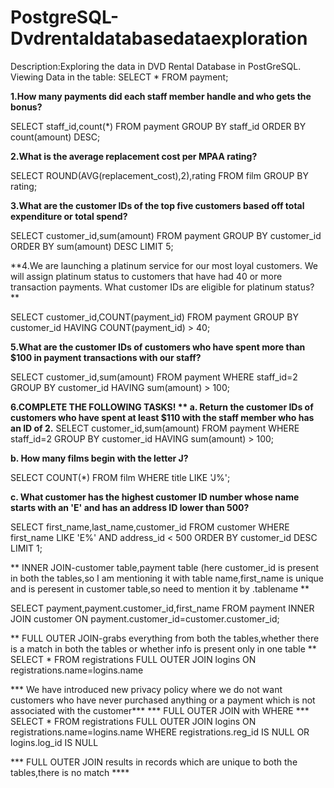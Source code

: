 # PostgreSQL-Dvdrentaldatabasedataexploration

Description:Exploring the data in DVD Rental Database in PostGreSQL.
Viewing Data in the table:
SELECT * FROM payment;

**1.How many payments did each staff member handle and who gets the bonus?**

SELECT staff_id,count(*)
FROM payment
GROUP BY staff_id
ORDER BY count(amount) DESC; 

**2.What is the average replacement cost per MPAA rating?**

SELECT ROUND(AVG(replacement_cost),2),rating
FROM film
GROUP BY rating;

**3.What are the customer IDs of the top five customers based off total expenditure or total spend?**

SELECT customer_id,sum(amount)
FROM payment
GROUP BY customer_id
ORDER BY sum(amount) DESC LIMIT 5;

**4.We are launching a platinum service for our most loyal customers.
We will assign platinum status to customers that have had 40 or more transaction payments.
What customer IDs are eligible for platinum status? **

SELECT customer_id,COUNT(payment_id) 
FROM payment
GROUP BY customer_id
HAVING COUNT(payment_id) > 40;

**5.What are the customer IDs of customers who have spent more than $100 in payment transactions with our
staff?**

SELECT customer_id,sum(amount)
FROM payment
WHERE staff_id=2
GROUP BY customer_id
HAVING sum(amount) > 100;

**6.COMPLETE THE FOLLOWING TASKS!
**
a. Return the customer IDs of customers who have spent at least $110 with the staff member who has an ID of 2.**
SELECT customer_id,sum(amount)
FROM payment
WHERE staff_id=2
GROUP BY customer_id
HAVING sum(amount) > 100;

**b. How many films begin with the letter J?**

SELECT COUNT(*) FROM film WHERE title LIKE 'J%';

**c. What customer has the highest customer ID number whose name starts with an 'E' and has an address ID lower than 500?**

SELECT first_name,last_name,customer_id
FROM customer
WHERE first_name LIKE 'E%' AND address_id < 500
ORDER BY customer_id DESC LIMIT 1;

** INNER JOIN-customer table,payment table (here customer_id is present in both the tables,so I am mentioning it with table name,first_name is unique and is peresent in customer table,so need to mention it by .tablename **

SELECT payment,payment.customer_id,first_name
FROM payment
INNER JOIN customer
ON payment.customer_id=customer.customer_id;

** FULL OUTER JOIN-grabs everything from both the tables,whether there is a match in both the tables or whether info is present only in one table **
SELECT * FROM registrations
FULL OUTER JOIN logins
ON registrations.name=logins.name

*** We have introduced new privacy policy where we do not want customers who have never purchased anything or a payment which is not associated with the customer***
*** FULL OUTER JOIN with WHERE ***
SELECT * FROM registrations
FULL OUTER JOIN logins
ON registrations.name=logins.name
WHERE registrations.reg_id IS NULL OR
logins.log_id IS NULL

*** FULL OUTER JOIN results in records which are unique to both the tables,there is no match ****


